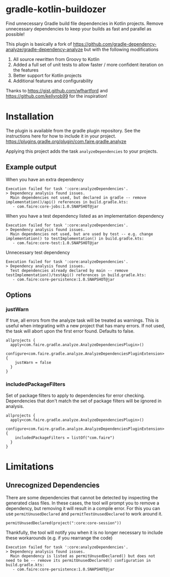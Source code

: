# gradle-kotlin-buildozer
Find unnecessary Gradle build file dependencies in Kotlin projects. Remove unnecessary dependencies to keep your builds as fast and parallel as possible!

This plugin is basically a fork of https://github.com/gradle-dependency-analyze/gradle-dependency-analyze but with the following modifications
1. All source rewritten from Groovy to Kotlin
2. Added a full set of unit tests to allow faster / more confident iteration on the features
3. Better support for Kotlin projects
4. Additional features and configurability

Thanks to https://gist.github.com/wfhartford and https://github.com/kellyrob99 for the inspiration!

# Installation
The plugin is available from the gradle plugin repository. See the instructions here for how to include it in your project.
https://plugins.gradle.org/plugin/com.faire.gradle.analyze

Applying this project adds the task `analyzeDependencies` to your projects. 

## Example output
When you have an extra dependency
```
Execution failed for task ':core:analyzeDependencies'.
> Dependency analysis found issues.
  Main dependencies not used, but declared in gradle -- remove implementation()/api() references in build.gradle.kts: 
   - com.faire:core-jobs:1.0.SNAPSHOT@jar
```

When you have a test dependency listed as an implementation dependency
```
Execution failed for task ':core:analyzeDependencies'.
> Dependency analysis found issues.
  Main dependencies not used, but are used by test -- e.g. change implementation() to testImplementation() in build.gradle.kts: 
   - com.faire:core-test:1.0.SNAPSHOT@jar
```

Unnecessary test dependency
```
Execution failed for task ':core:analyzeDependencies'.
> Dependency analysis found issues.
  Test dependencies already declared by main -- remove testImplementation()/testApi() references in build.gradle.kts: 
   - com.faire:core-persistence:1.0.SNAPSHOT@jar
```


## Options

### justWarn
If true, all errors from the analyze task will be treated as warnings. This is useful when integrating with a new project that has many errors. If not used, the task will abort upon the first error found. Defaults to false.

```
allprojects {
  apply<com.faire.gradle.analyze.AnalyzeDependenciesPlugin>()
  configure<com.faire.gradle.analyze.AnalyzeDependenciesPluginExtension> {
    justWarn = false
  }
}
```

### includedPackageFilters
Set of package filters to apply to dependencies for error checking. Dependencies that don't match the set of package filters will be ignored in analysis.

```
allprojects {
  apply<com.faire.gradle.analyze.AnalyzeDependenciesPlugin>()
  configure<com.faire.gradle.analyze.AnalyzeDependenciesPluginExtension> {
    includedPackageFilters = listOf("com.faire")
  }
}
```

# Limitations
## Unrecognized Dependencies

There are some dependencies that cannot be detected by inspecting the generated class files. In these cases, the tool will prompt you to remove a dependency, but removing it will result in a compile error. For this you can use `permitUnusedDeclared` and `permitTestUnusedDeclared` to work around it.
```
permitUnusedDeclared(project(":core:core-session"))
```

Thankfully, the tool will notify you when it is no longer necessary to include these workarounds (e.g. if you rearrange the code)
```
Execution failed for task ':core:analyzeDependencies'.
> Dependency analysis found issues.
  Main dependency is listed as permitUnusedDeclared() but does not need to be -- remove its permitUnusedDeclared() configuration in build.gradle.kts: 
   - com.faire:core-persistence:1.0.SNAPSHOT@jar
```


